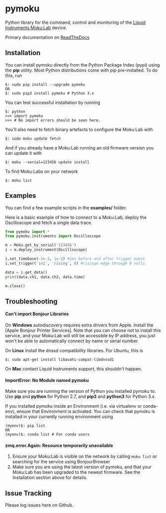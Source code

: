 # pymoku

Python library for the command, control and monitoring of the [Liquid Instruments Moku:Lab](http://www.liquidinstruments.com) device.

Primary documentation on [ReadTheDocs](http://pymoku.readthedocs.org)

## Installation
You can install pymoku directly from the Python Package Index (pypi) using the **pip** utility. Most Python distributions come with pip pre-installed. To do this, run

    $: sudo pip install --upgrade pymoku
    OR
    $: sudo pip3 install pymoku # Python 3.x
    
You can test successful installation by running

    $: python
    >>> import pymoku
    >>> # No import errors should be seen here.

You'll also need to fetch binary artefacts to configure the Moku:Lab with

    $: sudo moku update fetch

And if you already have a Moku:Lab running an old firmware version you can update it with

    $: moku --serial=123456 update install

To find Moku:Labs on your network

    $: moku list

## Examples
You can find a few example scripts in the **examples/** folder.

Here is a basic example of how to connect to a Moku:Lab, deploy the Oscilloscope and fetch a single data trace.

```python
from pymoku import *
from pymoku.instruments import Oscilloscope

m = Moku.get_by_serial('123456')
i = m.deploy_instrument(Oscilloscope)

i.set_timebase(-1e-3, 1e-3) #1ms before and after trigger event
i.set_trigger('in1', 'rising', 0) #risinge edge through 0 volts

data = i.get_data()
print(data.ch1, data.ch2, data.time)

m.close()
```
## Troubleshooting
#### Can't import Bonjour Libraries
On **Windows** autodiscovery requires extra drivers from Apple. Install the [Apple Bonjour Printer Services]. Note that you can choose not to install this service, and your Moku:Lab will still be accessible by IP address, you just won't be able to automatically connect by name or serial number.

On **Linux** install the dnssd compatibility libraries. For Ubuntu, this is

    $: sudo apt-get install libavahi-compat-libdnssd1
    
On **Mac** contact Liquid Instruments support, this shouldn't happen.

#### ImportError: No Module named pymoku
Make sure you are running the version of Python you installed pymoku to. Use **pip** and **python** for Python 2.7, and **pip3** and **python3** for Python 3.x.

If you installed pymoku inside an Environment (i.e. via virtualenv or conda-env), ensure that Environment is activated. You can check that pymoku is installed in your currently running environment using

    (myenv)$: pip list
    OR
    (myenv)$: conda list # For conda users
    
#### zmq.error.Again: Resource temporarily unavailable
1. Ensure your Moku:Lab is visible on the network by calling `moku list` or searching for the service using BonjourBrowser
2. Make sure you are using the latest version of pymoku, and that your Moku:Lab has been upgraded to the newest firmware. See the Installation section above for details.


## Issue Tracking
Please log issues here on Github.